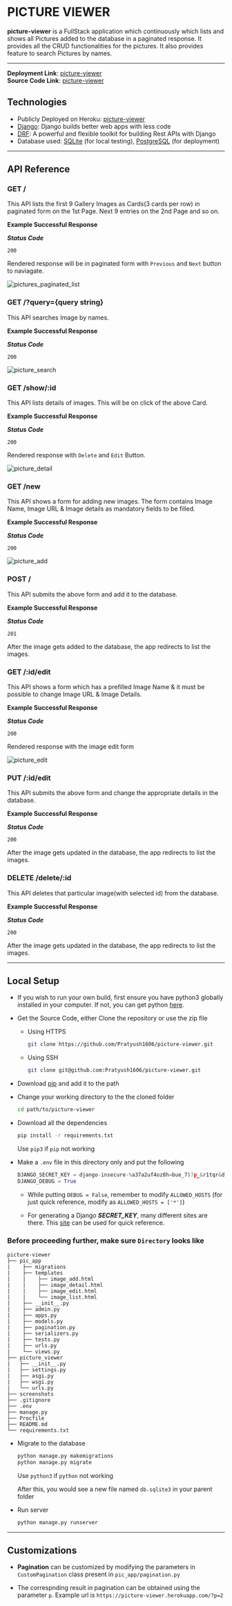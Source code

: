 # PICTURE VIEWER

**picture-viewer** is a FullStack application which continuously which lists and shows all Pictures added to the database in a paginated response. It provides all the CRUD functionalities for the pictures. It also provides feature to search Pictures by names.

---

**Deployment Link**: [picture-viewer](https://picture-viewer.herokuapp.com/)  
**Source Code Link**: [picture-viewer](https://github.com/Pratyush1606/picture-viewer)

## **Technologies**

* Publicly Deployed on Heroku: [picture-viewer](https://picture-viewer.herokuapp.com/)
* [Django](https://www.djangoproject.com/): Django builds better web apps with less code
* [DRF](www.django-rest-framework.org/): A powerful and flexible toolkit for building Rest APIs with Django
* Database used: [SQLite](https://www.sqlite.org/index.html) (for local testing), [PostgreSQL](https://www.psycopg.org/) (for deployment)

---

## **API Reference**

### **GET** /

This API lists the first 9 Gallery Images as Cards(3 cards per row) in paginated form on the 1st Page. Next 9 entries on the 2nd Page and so on.

**Example Successful Response**

***Status Code***

`200`

Rendered response will be in paginated form with `Previous` and `Next` button to naviagate.

![pictures_paginated_list](https://drive.google.com/uc?export=view&id=18zzOEizc-a2vgsQ-WSjEM7qfaUro5G6V)

### **GET** /?query={query string}

This API searches Image by names.

**Example Successful Response**

***Status Code***

`200`

![picture_search](https://drive.google.com/uc?export=view&id=1S80_-RBx4FblcOxEG7IbzF8HwDhBdROK)

### **GET** /show/:id

This API lists details of images. This will be on click of the above Card.

**Example Successful Response**

***Status Code***

`200`

Rendered response with `Delete` and `Edit` Button.

![picture_detail](https://drive.google.com/uc?export=view&id=1a5bSl8YXs9JnW5gj1oDP57aNVu_MuzAz)

### **GET** /new

This API shows a form for adding new images. The form contains Image Name, Image URL & Image details as mandatory fields to be filled.

**Example Successful Response**

***Status Code***

`200`

![picture_add](https://drive.google.com/uc?export=view&id=12IKAC0qVCfJWiCx7ZDBTDhIPC23M25FS)

### **POST** /

This API submits the above form and add it to the database.

**Example Successful Response**

***Status Code***

`201`

After the image gets added to the database, the app redirects to list the images.

### **GET** /:id/edit

This API shows a form which has a prefilled Image Name & it must be possible to change Image URL & Image Details.

**Example Successful Response**

***Status Code***

`200`

Rendered response with the image edit form

![picture_edit](https://drive.google.com/uc?export=view&id=1o1r0zXVhIAW2VNmcDkwRBefzDMN5nSOk)

### **PUT** /:id/edit

This API submits the above form and change the appropriate details in the database.

**Example Successful Response**

***Status Code***

`200`

After the image gets updated in the database, the app redirects to list the images.

### **DELETE** /delete/:id

This API deletes that particular image(with selected id) from the database.

**Example Successful Response**

***Status Code***

`200`

After the image gets updated in the database, the app redirects to list the images.

---

## **Local Setup**

* If you wish to run your own build, first ensure you have python3 globally installed in your computer. If not, you can get python [here](https://www.python.org/downloads/).

* Get the Source Code, either Clone the repository or use the zip file

  * Using HTTPS

    ```sh
    git clone https://github.com/Pratyush1606/picture-viewer.git
    ```
  
  * Using SSH

    ```sh
    git clone git@github.com:Pratyush1606/picture-viewer.git
    ```

* Download [pip](https://pip.pypa.io/en/stable/installing/) and add it to the path

* Change your working directory to the the cloned folder

    ```bash
    cd path/to/picture-viewer
    ```

* Download all the dependencies

    ```bash
    pip install -r requirements.txt
    ```

    Use `pip3` if `pip` not working

* Make a `.env` file in this directory only and put the following

    ```python
    DJANGO_SECRET_KEY = django-insecure-%a37a2uf4oz8h=bue_7)7p_&r1tqr&dlh7+-3r+*h)+y)@p9!u
    DJANGO_DEBUG = True
    ```

  * While putting `DEBUG = False`, remember to modify `ALLOWED_HOSTS` (for just quick reference, modify as `ALLOWED_HOSTS = ['*']`)

  * For generating a Django ***SECRET_KEY***, many different sites are there. This [site](https://miniwebtool.com/django-secret-key-generator/) can be used for quick reference.

### Before proceeding further, make sure ```Directory``` looks like

```
picture-viewer
├── pic_app
|    ├── migrations
|    ├── templates
|    |    ├── image_add.html
|    |    ├── image_detail.html
|    |    ├── image_edit.html
|    |    └── image_list.html
|    ├── __init__.py
|    ├── admin.py
|    ├── apps.py
|    ├── models.py
|    ├── pagination.py
|    ├── serializers.py
|    ├── tests.py
|    ├── urls.py
|    └── views.py
├── picture_viewer
|   ├── __init__.py
|   ├── settings.py
|   ├── asgi.py
|   ├── wsgi.py
|   └── urls.py
├── screenshots
├── .gitignore
├── .env
├── manage.py
├── Procfile
├── README.md
└── requirements.txt
```

* Migrate to the database

    ```bash
    python manage.py makemigrations
    python manage.py migrate
    ```

    Use `python3` if `python` not working

    After this, you would see a new file named `db.sqlite3` in your parent folder

* Run server

    ```sh
    python manage.py runserver
    ```

---

## **Customizations**

* **Pagination** can be customized by modifying the parameters in `CustomPagination` class present in `pic_app/pagination.py`

* The correspnding result in pagination can be obtained using the parameter `p`.
Example url is `https://picture-viewer.herokuapp.com/?p=2`
